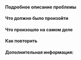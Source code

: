 <!-- 
1. ОТВЕТЫ ОСТАВЛЯТЬ ПОД СООТВЕТСТВУЮЩИЕ ЗАГОЛОВКИ
(они в самом низу, после всех правил)
2. В ОДНОМ РЕПОРТЕ ДОЛЖНО БЫТЬ ОПИСАНИЕ ТОЛЬКО ОДНОЙ ПРОБЛЕМЫ
3. КОРРЕКТНОЕ НАЗВАНИЕ РЕПОРТА НЕ МЕНЕЕ ВАЖНО ЧЕМ ОПИСАНИЕ
-. Ниже описание каждого пункта.

1. Весь данный текст что уже написан до вас -
НЕ УДАЛЯТЬ И НЕ РЕДАКТИРОВАТЬ.
Если нечего написать в тот или иной пункт -
просто оставить пустым.

2. Не надо описывать пачку багов в одном репорте,
(!даже если там все описать можно парой слов!)
шанс что их исправят за раз, крайне мал.
А вот использовать на гите удобную функцию -
автозакрытия репорта при мерже пулл реквеста -
исправляющего данный репорт, будет невозможно.

3. Корректное и в меру подробное название репорта -
тоже очень важно! Чтобы даже не заходя в сам репорт -
было понятно что за проблема.
Плохой пример: "Ковер." - что мы должны понять из такого названия?
Хороший пример: "Некорректное отображение спрайтов ковра." -
а вот так уже будет понятно о чем репорт.
Это надо как минимум для того, чтобы вам же самим -
было видно, что репорта_нейм еще нет или наоброт,
уже есть, и это можно было понять не углубляясь в -
чтение каждого репорта внутри. Когда название не имеет конкретики, из -
которого нельзя понять о чем репорт, это также затрудняет функцию поиска.
-->

#### Подробное описание проблемы

#### Что должно было произойти

#### Что произошло на самом деле

#### Как повторить

#### Дополнительная информация:
